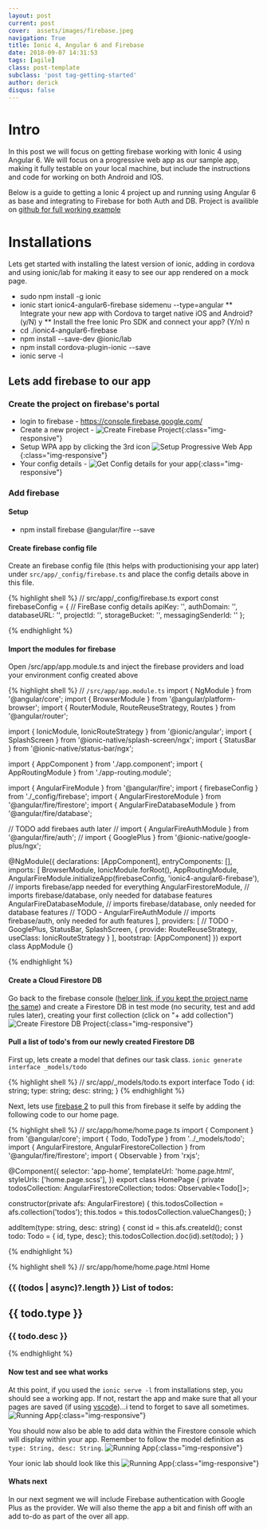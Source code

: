 ```yaml
---
layout: post
current: post
cover:  assets/images/firebase.jpeg
navigation: True
title: Ionic 4, Angular 6 and Firebase
date: 2018-09-07 14:31:53
tags: [agile]
class: post-template
subclass: 'post tag-getting-started'
author: derick 
disqus: false
---
```


# Intro
In this post we will focus on getting firebase working with Ionic 4 using Angular 6. We will focus on a progressive web app as our sample app, making it fully testable on your local machine, but include the instructions and code for working on both Android and IOS.

Below is a guide to getting a Ionic 4 project up and running using Angular 6 as base and integrating to Firebase for both Auth and DB. Project is availible on [github for full working example](https://github.com/potgieterdl/ionic4-angular6-firebase)

# Installations
Lets get started with installing the latest version of ionic, adding in cordova and using ionic/lab for making it easy to see our app rendered on a mock page.

* sudo npm install -g ionic
* ionic start ionic4-angular6-firebase sidemenu --type=angular
** Integrate your new app with Cordova to target native iOS and Android? (y/N) y
** Install the free Ionic Pro SDK and connect your app? (Y/n) n
* cd ./ionic4-angular6-firebase
* npm install --save-dev @ionic/lab
* npm install cordova-plugin-ionic --save
* ionic serve -l

## Lets add firebase to our app

### Create the project on firebase's portal
* login to firebase - https://console.firebase.google.com/
* Create a new project - ![Create Firebase Project](assets/images/post-2018-09-07/create-firebase-project.png){:class="img-responsive"}
* Setup WPA app by clicking the 3rd icon ![Setup Progressive Web App](assets/images/post-2018-09-07/create-pwa-key.png){:class="img-responsive"}
* Your config details - ![Get Config details for your app](assets/images/post-2018-09-07/firebase-config-details.png){:class="img-responsive"}

### Add firebase

#### Setup
* npm install firebase @angular/fire --save

#### Create firebase config file
Create an firebase config file (this helps with productionising your app later) under `src/app/_config/firebase.ts` and place the config details above in this file.

{% highlight shell %}
// src/app/_config/firebase.ts
export const firebaseConfig = {
  // FireBase config details
  apiKey: '<your-key>',
  authDomain: '<your-project-authdomain>',
  databaseURL: '<your-database-URL>',
  projectId: '<your-project-id>',
  storageBucket: '<your-storage-bucket>',
  messagingSenderId: '<your-messaging-sender-id>'
};

{% endhighlight %}

#### Import the modules for firebase
Open /src/app/app.module.ts and inject the firebase providers and load your environment config created above

{% highlight shell %}
// `/src/app/app.module.ts` 
import { NgModule } from '@angular/core';
import { BrowserModule } from '@angular/platform-browser';
import { RouterModule, RouteReuseStrategy, Routes } from '@angular/router';

import { IonicModule, IonicRouteStrategy } from '@ionic/angular';
import { SplashScreen } from '@ionic-native/splash-screen/ngx';
import { StatusBar } from '@ionic-native/status-bar/ngx';

import { AppComponent } from './app.component';
import { AppRoutingModule } from './app-routing.module';

import { AngularFireModule } from '@angular/fire';
import { firebaseConfig } from './_config/firebase';
import { AngularFirestoreModule } from '@angular/fire/firestore';
import { AngularFireDatabaseModule } from '@angular/fire/database';

// TODO add firebaes auth later
// import { AngularFireAuthModule } from '@angular/fire/auth';
// import { GooglePlus } from '@ionic-native/google-plus/ngx';

@NgModule({
  declarations: [AppComponent],
  entryComponents: [],
  imports: [
    BrowserModule,
    IonicModule.forRoot(),
    AppRoutingModule,
    AngularFireModule.initializeApp(firebaseConfig, 'ionic4-angular6-firebase'), // imports firebase/app needed for everything
    AngularFirestoreModule, // imports firebase/database, only needed for database features
    AngularFireDatabaseModule, // imports firebase/database, only needed for database features
    // TODO - AngularFireAuthModule // imports firebase/auth, only needed for auth features
  ],
  providers: [
    // TODO - GooglePlus,
    StatusBar,
    SplashScreen,
    { provide: RouteReuseStrategy, useClass: IonicRouteStrategy }
  ],
  bootstrap: [AppComponent]
})
export class AppModule {}

{% endhighlight %}

#### Create a Cloud Firestore DB
Go back to the firebase console ([helper link, if you kept the project name the same](https://console.firebase.google.com/project/ionic4-angular6-firebase/database)) and create a Firestore DB in test mode (no security, test and add rules later), creating your first collection (click on "+ add collection")
![Create Firestore DB Project](assets/images/post-2018-09-07/create-firestore-db.png){:class="img-responsive"}

#### Pull a list of todo's from our newly created Firestore DB
First up, lets create a model that defines our task class.
``` ionic generate interface _models/todo ```

{% highlight shell %}
// src/app/_models/todo.ts
export interface Todo {
    id: string;
    type: string;
    desc: string;
}
{% endhighlight %}

Next, lets use [firebase 2](https://github.com/angular/angularfire2) to pull this from firebase it selfe by adding the following code to our home page.

{% highlight shell %}
// src/app/home/home.page.ts
import { Component } from '@angular/core';
import { Todo, TodoType } from '../_models/todo';
import { AngularFirestore, AngularFirestoreCollection } from '@angular/fire/firestore';
import { Observable } from 'rxjs';


@Component({
  selector: 'app-home',
  templateUrl: 'home.page.html',
  styleUrls: ['home.page.scss'],
})
export class HomePage {
  private todosCollection: AngularFirestoreCollection<Todo>;
  todos: Observable<Todo[]>;

  constructor(private afs: AngularFirestore) {
    this.todosCollection = afs.collection<Todo>('todos');
    this.todos = this.todosCollection.valueChanges();
  }

  addItem(type: string, desc: string) {
    const id = this.afs.createId();
    const todo: Todo = { id, type, desc};
    this.todosCollection.doc(id).set(todo);
  }
}

{% endhighlight %}

{% highlight shell %}
// src/app/home/home.page.html
<ion-header>
  <ion-toolbar>
    <ion-buttons slot="start">
      <ion-menu-button></ion-menu-button>
    </ion-buttons>
    <ion-title>
      Home
    </ion-title>
  </ion-toolbar>
</ion-header>

<ion-content padding>
  <h3><ion-badge slot="end">{{ (todos | async)?.length }}</ion-badge> List of todos:</h3>
  <ion-list>
    <ion-item *ngFor="let todo of todos | async">
      <ion-avatar slot="start" color="primary">
          <ion-icon size="large" name="stopwatch" color="success" *ngIf="todo.type == 'LOW'"></ion-icon>
          <ion-icon size="large" name="alert" color="warning" *ngIf="todo.type == 'MEDIUM'"></ion-icon>
          <ion-icon size="large" name="warning" color="danger" *ngIf="todo.type == 'HIGH'"></ion-icon>
      </ion-avatar>
      <ion-label>
        <h2>{{ todo.type }}</h2>
        <h3>{{ todo.desc }}</h3>
      </ion-label>
    </ion-item>
  </ion-list>
</ion-content>
{% endhighlight %}



#### Now test and see what works 
At this point, if you used the ``` ionic serve -l ``` from installations step, you should see a working app. If not, restart the app and make sure that all your pages are saved (if using [vscode](https://code.visualstudio.com/))...i tend to forget to save all sometimes.
![Running App](assets/images/post-2018-09-07/running-app-step-1.png){:class="img-responsive"}

You should now also be able to add data within the Firestore console which will display within your app. Remember to follow the model definition as ``` type: String, desc: String ```.
![Running App](assets/images/post-2018-09-07/create-todo.gif){:class="img-responsive"}

Your ionic lab should look like this
![Running App](assets/images/post-2018-09-07/final.png){:class="img-responsive"}

#### Whats next
In our next segment we will include Firebase authentication with Google Plus as the provider. We will also theme the app a bit and finish off with an add to-do as part of the over all app. 
